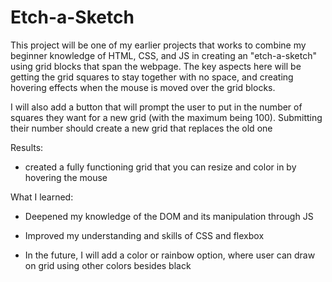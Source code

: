 # Etch-a-Sketch

This project will be one of my earlier projects that works to combine my beginner knowledge of HTML, CSS, and JS
in creating an "etch-a-sketch" using grid blocks that span the webpage. The key aspects here will be getting the grid squares to stay together with no space, and creating hovering effects when the mouse is moved over the grid blocks.

I will also add a button that will prompt the user to put in the number of squares they want for a new grid (with
the maximum being 100). Submitting their number should create a new grid that replaces the old one 

Results:
- created a fully functioning grid that you can resize and color in by hovering the mouse

What I learned:
- Deepened my knowledge of the DOM and its manipulation through JS

- Improved my understanding and skills of CSS and flexbox

- In the future, I will add a color or rainbow option, where user can draw on grid using other colors besides black